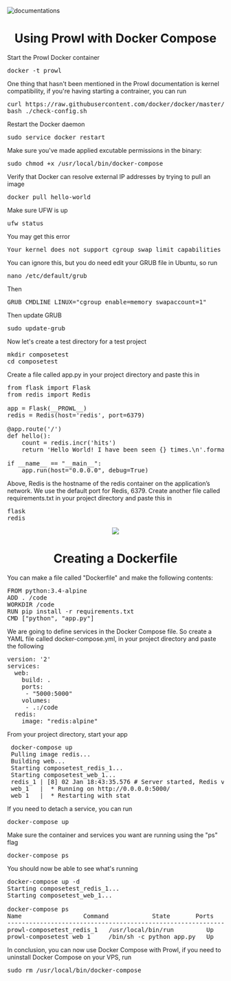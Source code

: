 ![documentations](http://getprowl.com/assets/images/documentation1.png)
<h1 align="center">Using Prowl with Docker Compose</h1>

Start the Prowl Docker container 

<pre>docker -t prowl</pre> 

One thing that hasn't been mentioned in the Prowl documentation is kernel compatibility, if you're having starting a contrainer, you can run

<pre>curl https://raw.githubusercontent.com/docker/docker/master/contrib/check-config.sh > check-config.sh
bash ./check-config.sh</pre> 

Restart the Docker daemon 

<pre>sudo service docker restart</pre>

Make sure you've made applied excutable permissions in the binary: 

<pre>sudo chmod +x /usr/local/bin/docker-compose</pre>

Verify that Docker can resolve external IP addresses by trying to pull an image

<pre>docker pull hello-world</pre>

Make sure UFW is up 

<pre>ufw status</pre> 

You may get this error

<pre>Your kernel does not support cgroup swap limit capabilities</pre> 

You can ignore this, but you do need edit your GRUB file in Ubuntu, so run 

<pre>nano /etc/default/grub</pre>

Then 

<pre>GRUB_CMDLINE_LINUX="cgroup_enable=memory swapaccount=1"</pre>

Then update GRUB 

<pre>sudo update-grub</pre>

Now let's create a test directory for a test project 

<pre>mkdir composetest
cd composetest</pre>

Create a file called app.py in your project directory and paste this in

<pre>from flask import Flask
from redis import Redis

app = Flask(__PROWL__)
redis = Redis(host='redis', port=6379)

@app.route('/')
def hello():
    count = redis.incr('hits')
    return 'Hello World! I have been seen {} times.\n'.format(count)

if __name__ == "__main__":
    app.run(host="0.0.0.0", debug=True)</pre>

Above, Redis is the hostname of the redis container on the application’s network. We use the default port for Redis, 6379. Create another file called requirements.txt in your project directory and paste this in

<pre>flask
redis</pre>

<p align="center">
  <img src="http://www.getprowl.com/assets/images/wewe.png">
</p>

<h1 align="center">Creating a Dockerfile</h1>

You can make a file called "Dockerfile" and make the following contents:

<pre>FROM python:3.4-alpine
ADD . /code
WORKDIR /code
RUN pip install -r requirements.txt
CMD ["python", "app.py"]</pre>

We are going to define services in the Docker Compose file. So create a YAML file called docker-compose.yml, in your project directory and paste the following

<pre>version: '2'
services:
  web:
    build: .
    ports:
     - "5000:5000"
    volumes:
     - .:/code
  redis:
    image: "redis:alpine"</pre>
    
From your project directory, start your app

<pre>
 docker-compose up
 Pulling image redis...
 Building web...
 Starting composetest_redis_1...
 Starting composetest_web_1...
 redis_1 | [8] 02 Jan 18:43:35.576 # Server started, Redis version 2.8.3
 web_1   |  * Running on http://0.0.0.0:5000/
 web_1   |  * Restarting with stat</pre>
 
If you need to detach a service, you can run 

<pre>docker-compose up</pre>

Make sure the container and services you want are running using the "ps" flag 

<pre>docker-compose ps</pre>

You should now be able to see what's running

<pre>docker-compose up -d
Starting composetest_redis_1...
Starting composetest_web_1...

docker-compose ps
Name                 Command            State       Ports
-------------------------------------------------------------------
prowl-composetest_redis_1   /usr/local/bin/run         Up
prowl-composetest_web_1     /bin/sh -c python app.py   Up      5000->5000/tcp</pre>
 
In conclusion, you can now use Docker Compose with Prowl, if you need to uninstall Docker Compose on your VPS, run 

<pre>sudo rm /usr/local/bin/docker-compose</pre> 

 

